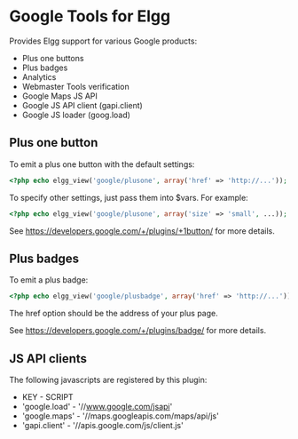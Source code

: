 # Google Tools for Elgg
Provides Elgg support for various Google products:
* Plus one buttons
* Plus badges
* Analytics
* Webmaster Tools verification
* Google Maps JS API
* Google JS API client (gapi.client)
* Google JS loader (goog.load)


## Plus one button
To emit a plus one button with the default settings:

```php
<?php echo elgg_view('google/plusone', array('href' => 'http://...'));
```

To specify other settings, just pass them into $vars. For example:

```php
<?php echo elgg_view('google/plusone', array('size' => 'small', ...));
```

See <https://developers.google.com/+/plugins/+1button/> for more details.

## Plus badges
To emit a plus badge:

```php
<?php echo elgg_view('google/plusbadge', array('href' => 'http://...'));
```

The href option should be the address of your plus page.

See <https://developers.google.com/+/plugins/badge/> for more details.

## JS API clients

The following javascripts are registered by this plugin:
* KEY - SCRIPT
* 'google.load' - '//www.google.com/jsapi'
* 'google.maps' - '//maps.googleapis.com/maps/api/js'
* 'gapi.client' - '//apis.google.com/js/client.js'
